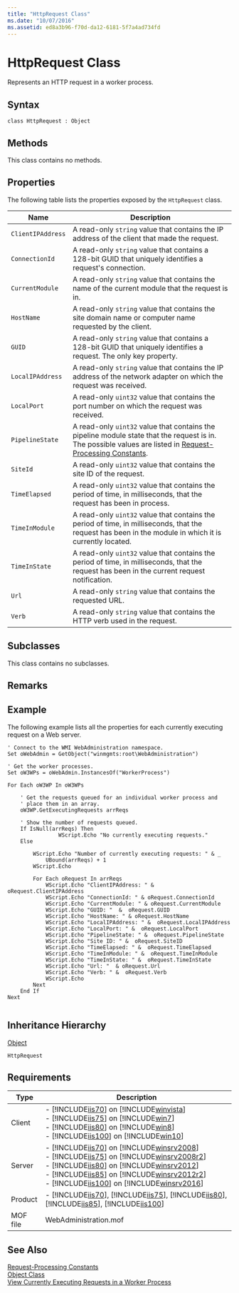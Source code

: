 ```yaml
---
title: "HttpRequest Class"
ms.date: "10/07/2016"
ms.assetid: ed8a3b96-f70d-da12-6181-5f7a4ad734fd
---
```

# HttpRequest Class
Represents an HTTP request in a worker process.  
  
## Syntax  
  
```vbs  
class HttpRequest : Object  
```  
  
## Methods  
 This class contains no methods.  
  
## Properties  
 The following table lists the properties exposed by the `HttpRequest` class.  
  
|Name|Description|  
|----------|-----------------|  
|`ClientIPAddress`|A read-only `string` value that contains the IP address of the client that made the request.|  
|`ConnectionId`|A read-only `string` value that contains a 128-bit GUID that uniquely identifies a request's connection.|  
|`CurrentModule`|A read-only `string` value that contains the name of the current module that the request is in.|  
|`HostName`|A read-only `string` value that contains the site domain name or computer name requested by the client.|  
|`GUID`|A read-only `string` value that contains a 128-bit GUID that uniquely identifies a request. The only key property.|  
|`LocalIPAddress`|A read-only `string` value that contains the IP address of the network adapter on which the request was received.|  
|`LocalPort`|A read-only `uint32` value that contains the port number on which the request was received.|  
|`PipelineState`|A read-only `uint32` value that contains the pipeline module state that the request is in. The possible values are listed in [Request-Processing Constants](../web-development-reference/native-code-api-reference/request-processing-constants.md).|  
|`SiteId`|A read-only `uint32` value that contains the site ID of the request.|  
|`TimeElapsed`|A read-only `uint32` value that contains the period of time, in milliseconds, that the request has been in process.|  
|`TimeInModule`|A read-only `uint32` value that contains the period of time, in milliseconds, that the request has been in the module in which it is currently located.|  
|`TimeInState`|A read-only `uint32` value that contains the period of time, in milliseconds, that the request has been in the current request notification.|  
|`Url`|A read-only `string` value that contains the requested URL.|  
|`Verb`|A read-only `string` value that contains the HTTP verb used in the request.|  
  
## Subclasses  
 This class contains no subclasses.  
  
## Remarks  
  
## Example  
 The following example lists all the properties for each currently executing request on a Web server.  
  
```  
' Connect to the WMI WebAdministration namespace.  
Set oWebAdmin = GetObject("winmgmts:root\WebAdministration")  
  
' Get the worker processes.  
Set oW3WPs = oWebAdmin.InstancesOf("WorkerProcess")  
  
For Each oW3WP In oW3WPs  
  
    ' Get the requests queued for an individual worker process and  
    ' place them in an array.  
    oW3WP.GetExecutingRequests arrReqs  
  
    ' Show the number of requests queued.  
    If IsNull(arrReqs) Then  
                WScript.Echo "No currently executing requests."  
    Else  
  
        WScript.Echo "Number of currently executing requests: " & _  
            UBound(arrReqs) + 1  
        WScript.Echo  
  
        For Each oRequest In arrReqs  
            WScript.Echo "ClientIPAddress: " & oRequest.ClientIPAddress  
            WScript.Echo "ConnectionId: " & oRequest.ConnectionId  
            WScript.Echo "CurrentModule: " & oRequest.CurrentModule  
            WScript.Echo "GUID: "  &  oRequest.GUID  
            WScript.Echo "HostName: " & oRequest.HostName  
            WScript.Echo "LocalIPAddress: " &  oRequest.LocalIPAddress  
            WScript.Echo "LocalPort: " &  oRequest.LocalPort  
            WScript.Echo "PipelineState: " &  oRequest.PipelineState  
            WScript.Echo "Site ID: " &  oRequest.SiteID  
            WScript.Echo "TimeElapsed: " &  oRequest.TimeElapsed  
            WScript.Echo "TimeInModule: " &  oRequest.TimeInModule  
            WScript.Echo "TimeInState: " &  oRequest.TimeInState  
            WScript.Echo "Url: "  & oRequest.Url  
            WScript.Echo "Verb: " &  oRequest.Verb  
            WScript.Echo  
        Next  
    End If  
Next  
  
```  
  
## Inheritance Hierarchy  
 [Object](../wmi-provider/object-class.md)  
  
 `HttpRequest`  
  
## Requirements  
  
|Type|Description|  
|----------|-----------------|  
|Client|-   [!INCLUDE[iis70](../wmi-provider/includes/iis70-md.md)] on [!INCLUDE[winvista](../wmi-provider/includes/winvista-md.md)]<br />-   [!INCLUDE[iis75](../wmi-provider/includes/iis75-md.md)] on [!INCLUDE[win7](../wmi-provider/includes/win7-md.md)]<br />-   [!INCLUDE[iis80](../wmi-provider/includes/iis80-md.md)] on [!INCLUDE[win8](../wmi-provider/includes/win8-md.md)]<br />-   [!INCLUDE[iis100](../wmi-provider/includes/iis100-md.md)] on [!INCLUDE[win10](../wmi-provider/includes/win10-md.md)]|  
|Server|-   [!INCLUDE[iis70](../wmi-provider/includes/iis70-md.md)] on [!INCLUDE[winsrv2008](../wmi-provider/includes/winsrv2008-md.md)]<br />-   [!INCLUDE[iis75](../wmi-provider/includes/iis75-md.md)] on [!INCLUDE[winsrv2008r2](../wmi-provider/includes/winsrv2008r2-md.md)]<br />-   [!INCLUDE[iis80](../wmi-provider/includes/iis80-md.md)] on [!INCLUDE[winsrv2012](../wmi-provider/includes/winsrv2012-md.md)]<br />-   [!INCLUDE[iis85](../wmi-provider/includes/iis85-md.md)] on [!INCLUDE[winsrv2012r2](../wmi-provider/includes/winsrv2012r2-md.md)]<br />-   [!INCLUDE[iis100](../wmi-provider/includes/iis100-md.md)] on [!INCLUDE[winsrv2016](../wmi-provider/includes/winsrv2016-md.md)]|  
|Product|-   [!INCLUDE[iis70](../wmi-provider/includes/iis70-md.md)], [!INCLUDE[iis75](../wmi-provider/includes/iis75-md.md)], [!INCLUDE[iis80](../wmi-provider/includes/iis80-md.md)], [!INCLUDE[iis85](../wmi-provider/includes/iis85-md.md)], [!INCLUDE[iis100](../wmi-provider/includes/iis100-md.md)]|  
|MOF file|WebAdministration.mof|  
  
## See Also  
 [Request-Processing Constants](../web-development-reference/native-code-api-reference/request-processing-constants.md)   
 [Object Class](../wmi-provider/object-class.md)   
 [View Currently Executing Requests in a Worker Process](https://go.microsoft.com/fwlink/?LinkId=60429)